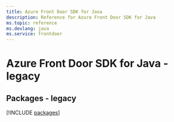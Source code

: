 ```yaml
---
title: Azure Front Door SDK for Java
description: Reference for Azure Front Door SDK for Java
ms.topic: reference
ms.devlang: java
ms.service: frontdoor
---
```

# Azure Front Door SDK for Java - legacy
## Packages - legacy
[!INCLUDE [packages](front-door-index.md)]

